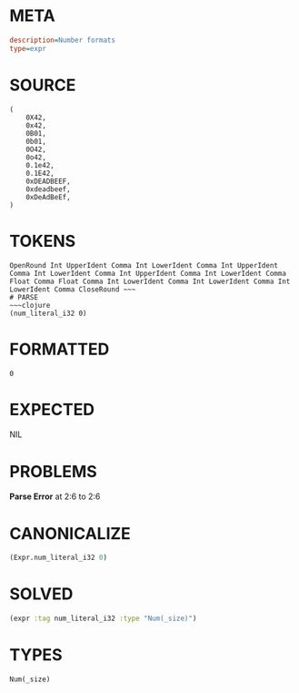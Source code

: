 # META
~~~ini
description=Number formats
type=expr
~~~
# SOURCE
~~~roc
(
    0X42,
    0x42,
    0B01,
    0b01,
    0O42,
    0o42,
    0.1e42,
    0.1E42,
    0xDEADBEEF,
    0xdeadbeef,
    0xDeAdBeEf,
)
~~~
# TOKENS
~~~text
OpenRound Int UpperIdent Comma Int LowerIdent Comma Int UpperIdent Comma Int LowerIdent Comma Int UpperIdent Comma Int LowerIdent Comma Float Comma Float Comma Int LowerIdent Comma Int LowerIdent Comma Int LowerIdent Comma CloseRound ~~~
# PARSE
~~~clojure
(num_literal_i32 0)
~~~
# FORMATTED
~~~roc
0
~~~
# EXPECTED
NIL
# PROBLEMS
**Parse Error**
at 2:6 to 2:6

# CANONICALIZE
~~~clojure
(Expr.num_literal_i32 0)
~~~
# SOLVED
~~~clojure
(expr :tag num_literal_i32 :type "Num(_size)")
~~~
# TYPES
~~~roc
Num(_size)
~~~
